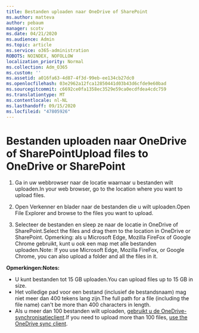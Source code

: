 ```yaml
---
title: Bestanden uploaden naar OneDrive of SharePoint
ms.author: matteva
author: pebaum
manager: scotv
ms.date: 04/21/2020
ms.audience: Admin
ms.topic: article
ms.service: o365-administration
ROBOTS: NOINDEX, NOFOLLOW
localization_priority: Normal
ms.collection: Adm_O365
ms.custom: ''
ms.assetid: a016fa63-4d87-4f3d-99eb-ee134cb27dc0
ms.openlocfilehash: 03e2962a12fca12850441d03b43d6cfde9e60bad
ms.sourcegitcommit: c6692ce0fa1358ec3529e59ca0ecdfdea4cdc759
ms.translationtype: MT
ms.contentlocale: nl-NL
ms.lasthandoff: 09/15/2020
ms.locfileid: "47805926"
---
```

# <a name="upload-files-to-onedrive-or-sharepoint"></a><span data-ttu-id="ffbfa-102">Bestanden uploaden naar OneDrive of SharePoint</span><span class="sxs-lookup"><span data-stu-id="ffbfa-102">Upload files to OneDrive or SharePoint</span></span>

1. <span data-ttu-id="ffbfa-103">Ga in uw webbrowser naar de locatie waarnaar u bestanden wilt uploaden.</span><span class="sxs-lookup"><span data-stu-id="ffbfa-103">In your web browser, go to the location where you want to upload files.</span></span>
    
2. <span data-ttu-id="ffbfa-104">Open Verkenner en blader naar de bestanden die u wilt uploaden.</span><span class="sxs-lookup"><span data-stu-id="ffbfa-104">Open File Explorer and browse to the files you want to upload.</span></span>
    
3. <span data-ttu-id="ffbfa-105">Selecteer de bestanden en sleep ze naar de locatie in OneDrive of SharePoint.</span><span class="sxs-lookup"><span data-stu-id="ffbfa-105">Select the files and drag them to the location in OneDrive or SharePoint.</span></span> <span data-ttu-id="ffbfa-106">Opmerking: als u Microsoft Edge, Mozilla FireFox of Google Chrome gebruikt, kunt u ook een map met alle bestanden uploaden.</span><span class="sxs-lookup"><span data-stu-id="ffbfa-106">Note: If you use Microsoft Edge, Mozilla FireFox, or Google Chrome, you can also upload a folder and all the files in it.</span></span>
    
<span data-ttu-id="ffbfa-107">**Opmerkingen:**</span><span class="sxs-lookup"><span data-stu-id="ffbfa-107">**Notes:**</span></span>
- <span data-ttu-id="ffbfa-108">U kunt bestanden tot 15 GB uploaden.</span><span class="sxs-lookup"><span data-stu-id="ffbfa-108">You can upload files up to 15 GB in size.</span></span> 
- <span data-ttu-id="ffbfa-109">Het volledige pad voor een bestand (inclusief de bestandsnaam) mag niet meer dan 400 tekens lang zijn.</span><span class="sxs-lookup"><span data-stu-id="ffbfa-109">The full path for a file (including the file name) can't be more than 400 characters in length.</span></span> 
- <span data-ttu-id="ffbfa-110">Als u meer dan 100 bestanden wilt uploaden, [gebruikt u de OneDrive-synchronisatieclient](https://go.microsoft.com/fwlink/?linkid=866427).</span><span class="sxs-lookup"><span data-stu-id="ffbfa-110">If you need to upload more than 100 files, [use the OneDrive sync client](https://go.microsoft.com/fwlink/?linkid=866427).</span></span> 
  

